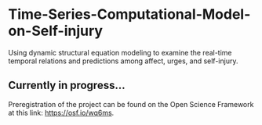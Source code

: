 # Time-Series-Computational-Model-on-Self-injury
Using dynamic structural equation modeling to examine the real-time temporal relations and predictions among affect, urges, and self-injury.


## Currently in progress...
Preregistration of the project can be found on the Open Science Framework at this link: https://osf.io/wq6ms.

